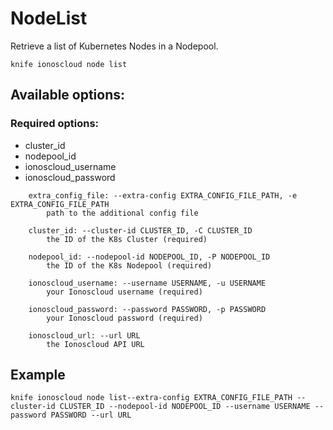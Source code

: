 # NodeList

Retrieve a list of Kubernetes Nodes in a Nodepool.

```text
knife ionoscloud node list
```

## Available options:

### Required options:

* cluster\_id
* nodepool\_id
* ionoscloud\_username
* ionoscloud\_password

```text
    extra_config_file: --extra-config EXTRA_CONFIG_FILE_PATH, -e EXTRA_CONFIG_FILE_PATH
        path to the additional config file

    cluster_id: --cluster-id CLUSTER_ID, -C CLUSTER_ID
        the ID of the K8s Cluster (required)

    nodepool_id: --nodepool-id NODEPOOL_ID, -P NODEPOOL_ID
        the ID of the K8s Nodepool (required)

    ionoscloud_username: --username USERNAME, -u USERNAME
        your Ionoscloud username (required)

    ionoscloud_password: --password PASSWORD, -p PASSWORD
        your Ionoscloud password (required)

    ionoscloud_url: --url URL
        the Ionoscloud API URL

```
## Example

```text
knife ionoscloud node list--extra-config EXTRA_CONFIG_FILE_PATH --cluster-id CLUSTER_ID --nodepool-id NODEPOOL_ID --username USERNAME --password PASSWORD --url URL
```
